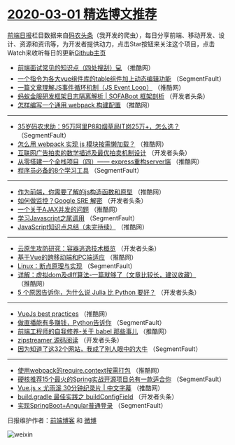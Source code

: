 # [2020-03-01 精选博文推荐](http://hao.caibaojian.com/date/2020/03/01)

[前端日报](http://caibaojian.com/c/news)栏目数据来自[码农头条](http://hao.caibaojian.com/)（我开发的爬虫），每日分享前端、移动开发、设计、资源和资讯等，为开发者提供动力，点击Star按钮来关注这个项目，点击Watch来收听每日的更新[Github主页](https://github.com/kujian/frontendDaily)
* [前端面试常见的知识点（四处搜刮）💻](http://hao.caibaojian.com/138470.html) （推酷网）
* [一个指令为各大vue组件库的table组件加上动态编辑功能](http://hao.caibaojian.com/138449.html) （SegmentFault）
* [一篇文章理解JS事件循环机制（JS Event Loop）](http://hao.caibaojian.com/138481.html) （推酷网）
* [蚂蚁金服研发框架日志隔离解析 | SOFABoot 框架剖析](http://hao.caibaojian.com/138460.html) （开发者头条）
* [怎样编写一个通用 webpack 构建配置](http://hao.caibaojian.com/138471.html) （推酷网）

***
* [35岁码农求助：95万阿里P8和烟草局IT岗25万+，怎么选？](http://hao.caibaojian.com/138450.html) （SegmentFault）
* [怎么用 webpack 实现 js 模块按需懒加载？](http://hao.caibaojian.com/138482.html) （推酷网）
* [互联网广告拍卖的数学描述及最优拍卖机制设计](http://hao.caibaojian.com/138461.html) （开发者头条）
* [从零搭建一个全栈项目（四）—— express重构server端](http://hao.caibaojian.com/138472.html) （推酷网）
* [程序员必备的8个学习工具](http://hao.caibaojian.com/138451.html) （SegmentFault）

***
* [作为前端，你需要了解的js构造函数和原型](http://hao.caibaojian.com/138483.html) （推酷网）
* [如何做监控？Google SRE 解密](http://hao.caibaojian.com/138462.html) （开发者头条）
* [一个关于AJAX并发的问题](http://hao.caibaojian.com/138473.html) （推酷网）
* [学习Javascript之尾调用](http://hao.caibaojian.com/138452.html) （SegmentFault）
* [JavaScript知识点总结（未完待续）](http://hao.caibaojian.com/138484.html) （推酷网）

***
* [云原生攻防研究：容器逃逸技术概览](http://hao.caibaojian.com/138463.html) （开发者头条）
* [基于Vue的跨移动端和PC端适应](http://hao.caibaojian.com/138474.html) （推酷网）
* [Linux：断点原理与实现](http://hao.caibaojian.com/138453.html) （SegmentFault）
* [详解：虚拟dom及dIff算法-一篇就够了（文章比较长，建议收藏）](http://hao.caibaojian.com/138485.html) （推酷网）
* [​5 个原因告诉你，为什么说 Julia 比 Python 要好？](http://hao.caibaojian.com/138464.html) （开发者头条）

***
* [VueJs best practices](http://hao.caibaojian.com/138475.html) （推酷网）
* [做直播能有多赚钱，Python告诉你](http://hao.caibaojian.com/138454.html) （SegmentFault）
* [前端工程师的自我修养-关于 babel 那些事儿](http://hao.caibaojian.com/138486.html) （推酷网）
* [zipstreamer 源码阅读](http://hao.caibaojian.com/138465.html) （开发者头条）
* [因为知道了这32个网站，我成了别人眼中的大牛](http://hao.caibaojian.com/138444.html) （SegmentFault）

***
* [使用webpack的require.context按需打包](http://hao.caibaojian.com/138476.html) （推酷网）
* [硬核推荐15个最火的Spring实战开源项目总有一款适合你](http://hao.caibaojian.com/138455.html) （SegmentFault）
* [Vue.js × 尤雨溪 30分钟纪录片 | 中文字幕](http://hao.caibaojian.com/138487.html) （推酷网）
* [build.gradle 最佳实践之 buildConfigField](http://hao.caibaojian.com/138466.html) （开发者头条）
* [实现SpringBoot+Angular普通登录](http://hao.caibaojian.com/138445.html) （SegmentFault）

日报维护作者：[前端博客](http://caibaojian.com/) 和 [微博](http://caibaojian.com/go/weibo)

![weixin](https://user-images.githubusercontent.com/3055447/38468989-651132ac-3b80-11e8-8e6b-15122322a9d7.png)